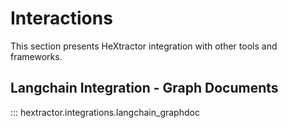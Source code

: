 # Interactions

This section presents HeXtractor integration with other tools and frameworks.

## Langchain Integration - Graph Documents

::: hextractor.integrations.langchain_graphdoc
